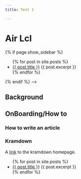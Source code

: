 ```yaml
---
title: Test 1

---
```


# Air Lcl


<!-->
{% if page.show_sidebar %}
  <div class="sidebar">
    <ul>
    {% for post in site.posts %}
        <li>
        <a href="{{ post.url }}">{{ post.title }}</a>
        {{ post.excerpt }} 
        </li>
    {% endfor %}
    </ul>

  </div>
{% endif %} -->


## Background

## OnBoarding/How to 
### How to write an article
### Kramdown
A [link](http://kramdown.gettalong.org)
to the kramdown homepage.

<ul>
  {% for post in site.posts %}
    <li>
      <a href="{{ post.url }}">{{ post.title }}</a>
       {{ post.excerpt }} 
    </li>
  {% endfor %}
</ul> 

